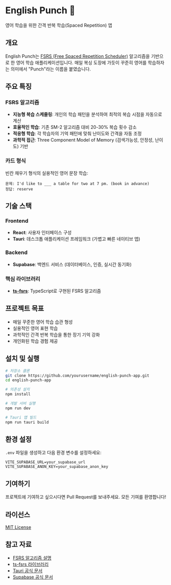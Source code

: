 # English Punch 🥊

영어 학습을 위한 간격 반복 학습(Spaced Repetition) 앱

## 개요

English Punch는 [FSRS (Free Spaced Repetition Scheduler)](https://github.com/open-spaced-repetition/ts-fsrs) 알고리즘을 기반으로 한 영어 학습 애플리케이션입니다. 매일 복싱 도장에 가듯이 꾸준히 영어를 학습하자는 의미에서 "Punch"라는 이름을 붙였습니다.

## 주요 특징

### FSRS 알고리즘
- **지능형 복습 스케줄링**: 개인의 학습 패턴을 분석하여 최적의 복습 시점을 자동으로 계산
- **효율적인 학습**: 기존 SM-2 알고리즘 대비 20-30% 복습 횟수 감소
- **적응형 학습**: 각 학습자의 기억 패턴에 맞춰 난이도와 간격을 자동 조정
- **과학적 접근**: Three Component Model of Memory (검색가능성, 안정성, 난이도) 기반

### 카드 형식
빈칸 채우기 형식의 실용적인 영어 문장 학습:
```
문제: I'd like to ___ a table for two at 7 pm. (book in advance)
정답: reserve
```

## 기술 스택

### Frontend
- **React**: 사용자 인터페이스 구성
- **Tauri**: 데스크톱 애플리케이션 프레임워크 (가볍고 빠른 네이티브 앱)

### Backend
- **Supabase**: 백엔드 서비스 (데이터베이스, 인증, 실시간 동기화)

### 핵심 라이브러리
- **[ts-fsrs](https://github.com/open-spaced-repetition/ts-fsrs)**: TypeScript로 구현된 FSRS 알고리즘

## 프로젝트 목표

- 매일 꾸준한 영어 학습 습관 형성
- 실용적인 영어 표현 학습
- 과학적인 간격 반복 학습을 통한 장기 기억 강화
- 개인화된 학습 경험 제공

## 설치 및 실행

```bash
# 저장소 클론
git clone https://github.com/yourusername/english-punch-app.git
cd english-punch-app

# 의존성 설치
npm install

# 개발 서버 실행
npm run dev

# Tauri 앱 빌드
npm run tauri build
```

## 환경 설정

`.env` 파일을 생성하고 다음 환경 변수를 설정하세요:

```env
VITE_SUPABASE_URL=your_supabase_url
VITE_SUPABASE_ANON_KEY=your_supabase_anon_key
```

## 기여하기

프로젝트에 기여하고 싶으시다면 Pull Request를 보내주세요. 모든 기여를 환영합니다!

## 라이선스

[MIT License](LICENSE)

## 참고 자료

- [FSRS 알고리즘 설명](https://github.com/open-spaced-repetition/fsrs4anki/wiki/ABC-of-FSRS)
- [ts-fsrs 라이브러리](https://github.com/open-spaced-repetition/ts-fsrs)
- [Tauri 공식 문서](https://tauri.app/)
- [Supabase 공식 문서](https://supabase.com/docs)